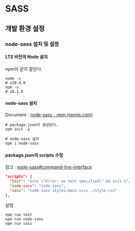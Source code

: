 # SASS

## 개발 환경 설정

### node-sass 설치 및 설정

#### LTS 버전의 Node 설치

npm이 같이 깔린다.

```Shell
node -v
# v20.9.0
npm -v 
# 10.1.0
```

#### node-sass 설치

Document : [node-sass - npm (npmjs.com)](https://www.npmjs.com/package/node-sass)

```shell
# package.json이 생성된다.
npm init -y

# node-sass 설치
npm i node-sass
```

#### package.json의 scripts 수정

참고 : [node-sass#command-line-interface](https://www.npmjs.com/package/node-sass#command-line-interface)

```json
"scripts": {
  "test": "echo \"Error: no test specified\" && exit 1",
  "node-sass": "node-sass",
  "sass": "node-sass styles/main.scss ./style.css"
},
```

실행

```shell
npm run test
npm run node-sass
npm run sass
```
